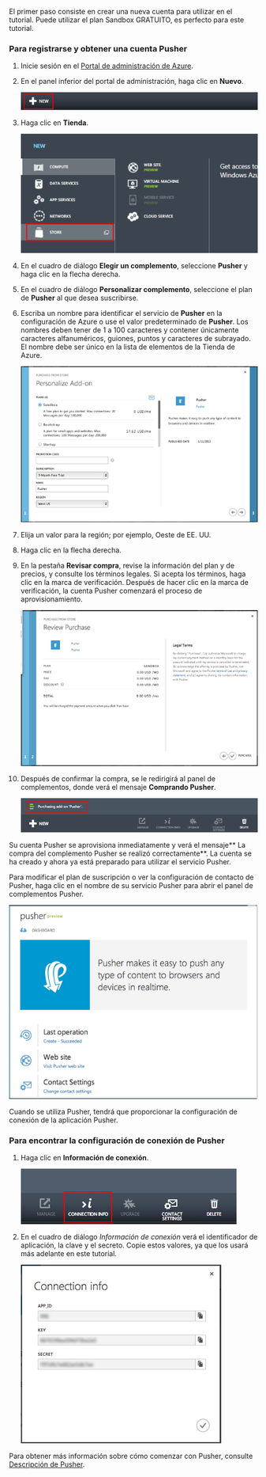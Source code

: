 El primer paso consiste en crear una nueva cuenta para utilizar en el tutorial. Puede utilizar el plan Sandbox GRATUITO, es perfecto para este tutorial.

### Para registrarse y obtener una cuenta Pusher

1. Inicie sesión en el [Portal de administración de Azure][].

2. En el panel inferior del portal de administración, haga clic en **Nuevo**.

	![command-bar-new][command-bar-new]

3. Haga clic en **Tienda**.

	![pusher-store][pusher-store]

4. En el cuadro de diálogo **Elegir un complemento**, seleccione **Pusher** y haga clic en la flecha derecha.

5. En el cuadro de diálogo **Personalizar complemento**, seleccione el plan de **Pusher** al que desea suscribirse.

6. Escriba un nombre para identificar el servicio de **Pusher** en la configuración de Azure o use el valor predeterminado de **Pusher**. Los nombres deben tener de 1 a 100 caracteres y contener únicamente caracteres alfanuméricos, guiones, puntos y caracteres de subrayado. El nombre debe ser único en la lista de elementos de la Tienda de Azure.

	![store-screen-1][store-screen-1]

8. Elija un valor para la región; por ejemplo, Oeste de EE. UU.

9. Haga clic en la flecha derecha.

10. En la pestaña **Revisar compra**, revise la información del plan y de precios, y consulte los términos legales. Si acepta los términos, haga clic en la marca de verificación. Después de hacer clic en la marca de verificación, la cuenta Pusher comenzará el proceso de aprovisionamiento.

	![store-screen-2][store-screen-2]

11. Después de confirmar la compra, se le redirigirá al panel de complementos, donde verá el mensaje **Comprando Pusher**.

	![store-screen-3][store-screen-3]

Su cuenta Pusher se aprovisiona inmediatamente y verá el mensaje** La compra del complemento Pusher se realizó correctamente**. La cuenta se ha creado y ahora ya está preparado para utilizar el servicio Pusher.

Para modificar el plan de suscripción o ver la configuración de contacto de Pusher, haga clic en el nombre de su servicio Pusher para abrir el panel de complementos Pusher.

![pusher-add-on-dashboard][pusher-add-on-dashboard]
	
Cuando se utiliza Pusher, tendrá que proporcionar la configuración de conexión de la aplicación Pusher.

### Para encontrar la configuración de conexión de Pusher ###

1. Haga clic en **Información de conexión**.

	![pusher-connection-info-button][pusher-connection-info-button]

2. En el cuadro de diálogo *Información de conexión* verá el identificador de aplicación, la clave y el secreto. Copie estos valores, ya que los usará más adelante en este tutorial.

	![pusher-connection-info][pusher-connection-info]

Para obtener más información sobre cómo comenzar con Pusher, consulte [Descripción de Pusher][].

<!--images-->

[command-bar-new]: ./media/pusher-sign-up/1-command-bar-new.png
[pusher-store]: ./media/pusher-sign-up/2-pusher-store.png
[store-screen-1]: ./media/pusher-sign-up/3-pusher-store-screen-1.png
[store-screen-2]: ./media/pusher-sign-up/4-pusher-store-screen-2.png
[store-screen-3]: ./media/pusher-sign-up/5-pusher-store-screen-3.png
[pusher-add-on-dashboard]: ./media/pusher-sign-up/6-pusher-add-on-dashboard.png
[pusher-connection-info-button]: ./media/pusher-sign-up/7-pusher-connection-info-button.png
[pusher-connection-info]: ./media/pusher-sign-up/8-pusher-connection-info.png

<!--Links-->

[Portal de administración de Azure]: https://manage.windowsazure.com
[Descripción de Pusher]: http://pusher.com/docs

<!---HONumber=Oct15_HO3-->